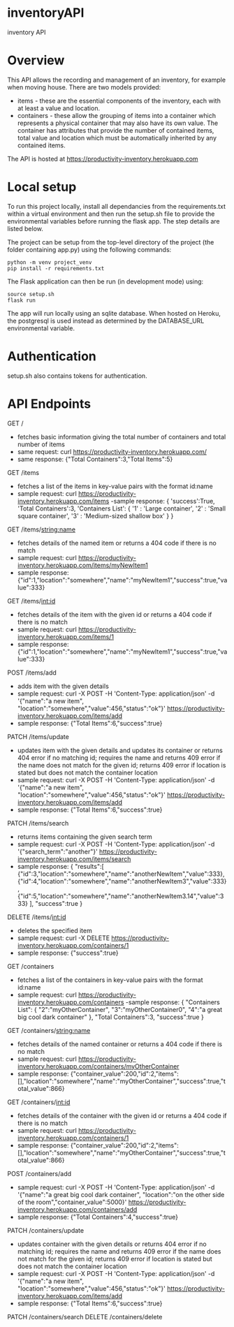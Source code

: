 # inventoryAPI
inventory API

# Overview
This API allows the recording and management of an inventory, for example when moving house. There are two models provided:
- items - these are the essential components of the inventory, each with at least a value and location.
- containers - these allow the grouping of items into a container which represents a physical container that may also have its own value. The container has attributes that provide the number of contained items, total value and location which must be automatically inherited by any contained items.

The API is hosted at https://productivity-inventory.herokuapp.com

# Local setup
To run this project locally, install all dependancies from the requirements.txt within a virtual environment and then run the setup.sh file to provide the environmental variables before running the flask app. The step details are listed below.


The project can be setup from the top-level directory of the project (the folder containing app.py) using the following commands:

    python -m venv project_venv
    pip install -r requirements.txt

The Flask application can then be run (in development mode) using:

    source setup.sh
    flask run

The app will run locally using an sqlite database. When hosted on Heroku, the postgresql is used instead as determined by the DATABASE_URL environmental variable.

# Authentication
setup.sh also contains tokens for authentication.

# API Endpoints

GET /
- fetches basic information giving the total number of containers and total number of items
- same request:
    curl https://productivity-inventory.herokuapp.com/
- same response:
    {"Total Containers":3,"Total Items":5}

GET /items
- fetches a list of the items in key-value pairs with the format id:name
- sample request:
    curl https://productivity-inventory.herokuapp.com/items
-sample response:
    {
      'success':True,
      'Total Containers':3,
      'Containers List':
        {
            '1' : 'Large container',
            '2' : 'Small square container',
            '3' : 'Medium-sized shallow box'
        }
    }

GET /items/<string:name>
- fetches details of the named item or returns a 404 code if there is no match
- sample request:
    curl https://productivity-inventory.herokuapp.com/items/myNewItem1
- sample response:
    {"id":1,"location":"somewhere","name":"myNewItem1","success":true,"value":333}

GET /items/<int:id>
- fetches details of the item with the given id or returns a 404 code if there is no match
- sample request:
    curl https://productivity-inventory.herokuapp.com/items/1
- sample response:
    {"id":1,"location":"somewhere","name":"myNewItem1","success":true,"value":333}

POST /items/add
- adds item with the given details
- sample request:
    curl -X POST -H 'Content-Type: application/json' -d '{"name":"a new item", "location":"somewhere","value":456,"status":"ok"}' https://productivity-inventory.herokuapp.com/items/add
- sample response:
    {"Total Items":6,"success":true}

PATCH /items/update
- updates item with the given details and updates its container or returns 404 error if no matching id; requires the name and returns 409 error if the name does not match for the given id; returns 409 error if location is stated but does not match the container location
- sample request:
    curl -X POST -H 'Content-Type: application/json' -d '{"name":"a new item", "location":"somewhere","value":456,"status":"ok"}' https://productivity-inventory.herokuapp.com/items/add
- sample response:
    {"Total Items":6,"success":true}

PATCH /items/search
- returns items containing the given search term
- sample request:
    curl -X POST -H 'Content-Type: application/json' -d '{"search_term":"another"}' https://productivity-inventory.herokuapp.com/items/search
- sample response:
    {
        "results":[
            {"id":3,"location":"somewhere","name":"anotherNewItem","value":333},
            {"id":4,"location":"somewhere","name":"anotherNewItem3","value":333},
            {"id":5,"location":"somewhere","name":"anotherNewItem3.14","value":333}
            ],
        "success":true
    }

DELETE /items/<int:id>
- deletes the specified item
- sample request:
    curl -X DELETE  https://productivity-inventory.herokuapp.com/containers/1
- sample response:
    {"success":true}


GET /containers
- fetches a list of the containers in key-value pairs with the format id:name
- sample request:
    curl https://productivity-inventory.herokuapp.com/containers
-sample response:
    {
        "Containers List":
            {
                "2":"myOtherContainer",
                "3":"myOtherContainer0",
                "4":"a great big cool dark container"
            },
        "Total Containers":3,
        "success":true
    }

GET /containers/<string:name>
- fetches details of the named container or returns a 404 code if there is no match
- sample request:
    curl https://productivity-inventory.herokuapp.com/containers/myOtherContainer
- sample response:
    {"container_value":200,"id":2,"items":[],"location":"somewhere","name":"myOtherContainer","success":true,"total_value":866}

GET /containers/<int:id>
- fetches details of the container with the given id or returns a 404 code if there is no match
- sample request:
    curl https://productivity-inventory.herokuapp.com/containers/1
- sample response:
    {"container_value":200,"id":2,"items":[],"location":"somewhere","name":"myOtherContainer","success":true,"total_value":866}

POST /containers/add
- sample request:
    curl -X POST -H 'Content-Type: application/json' -d '{"name":"a great big cool dark container", "location":"on the other side of the room","container_value":5000}' https://productivity-inventory.herokuapp.com/containers/add
- sample response:
    {"Total Containers":4,"success":true}

PATCH /containers/update
- updates container with the given details or returns 404 error if no matching id; requires the name and returns 409 error if the name does not match for the given id; returns 409 error if location is stated but does not match the container location
- sample request:
    curl -X POST -H 'Content-Type: application/json' -d '{"name":"a new item", "location":"somewhere","value":456,"status":"ok"}' https://productivity-inventory.herokuapp.com/items/add
- sample response:
    {"Total Items":6,"success":true}

PATCH /containers/search
DELETE /containers/delete